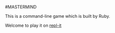 #MASTERMIND

This is a command-line game which is built by Ruby. 

Welcome to play it on [repl-it](https://replit.com/@PPKan/mastermind#main.rb)